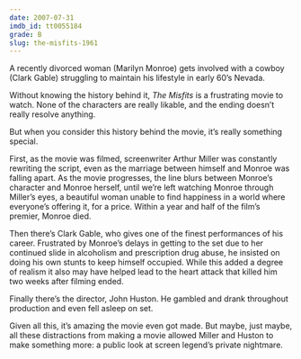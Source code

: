 ```yaml
---
date: 2007-07-31
imdb_id: tt0055184
grade: B
slug: the-misfits-1961
---
```


A recently divorced woman (Marilyn Monroe) gets involved with a cowboy (Clark Gable) struggling to maintain his lifestyle in early 60’s Nevada.

Without knowing the history behind it, _The Misfits_ is a frustrating movie to watch. None of the characters are really likable, and the ending doesn’t really resolve anything.

But when you consider this history behind the movie, it’s really something special.

First, as the movie was filmed, screenwriter Arthur Miller was constantly rewriting the script, even as the marriage between himself and Monroe was falling apart. As the movie progresses, the line blurs between Monroe’s character and Monroe herself, until we’re left watching Monroe through Miller’s eyes, a beautiful woman unable to find happiness in a world where everyone’s offering it, for a price. Within a year and half of the film’s premier, Monroe died.

Then there’s Clark Gable, who gives one of the finest performances of his career. Frustrated by Monroe’s delays in getting to the set due to her continued slide in alcoholism and prescription drug abuse, he insisted on doing his own stunts to keep himself occupied. While this added a degree of realism it also may have helped lead to the heart attack that killed him two weeks after filming ended.

Finally there’s the director, John Huston. He gambled and drank throughout production and even fell asleep on set.

Given all this, it’s amazing the movie even got made. But maybe, just maybe, all these distractions from making a movie allowed Miller and Huston to make something more: a public look at screen legend’s private nightmare.
